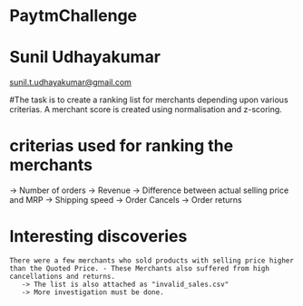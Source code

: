 # PaytmChallenge

# Sunil Udhayakumar
  sunil.t.udhayakumar@gmail.com 

#The task is to create a ranking list for merchants depending upon various criterias. A merchant score is created using normalisation and z-scoring. 
# criterias used for ranking the merchants
   -> Number of orders
   -> Revenue
   -> Difference between actual selling price and MRP
   -> Shipping speed
   -> Order Cancels
   -> Order returns
  
  # Interesting discoveries
  
    There were a few merchants who sold products with selling price higher than the Quoted Price. - These Merchants also suffered from high cancellations and returns.
       -> The list is also attached as "invalid_sales.csv"
       -> More investigation must be done.
